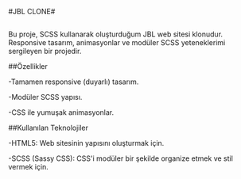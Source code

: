#JBL CLONE#
##
Bu proje, SCSS kullanarak oluşturduğum JBL web sitesi klonudur. Responsive tasarım, animasyonlar ve modüler SCSS yeteneklerimi sergileyen bir projedir.

##Özellikler


-Tamamen responsive (duyarlı) tasarım.

-Modüler SCSS yapısı.

-CSS ile yumuşak animasyonlar.

##Kullanılan Teknolojiler


-HTML5: Web sitesinin yapısını oluşturmak için.

-SCSS (Sassy CSS): CSS'i modüler bir şekilde organize etmek ve stil vermek için.


